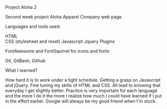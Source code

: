 
Project Aloha 2 

Second week project Aloha Apparel Company web page.


Languages and tools used:

HTML  
CSS (stylesheet and reset)
Javascript
Jquery Plugins

FontAwesome and FontSquirrel for icons and fonts

Git, GitBash, Github

What  I learned?

How hard it is to work under a tight schedule. Getting a grasp on Javascript and jQuery. 
Fine tuning my skills of HTML and CSS. All lead to knowing that everyday I get slightly better. 
Pracitce is very important for each language and the more I do it the more I realize how much I could have learned if I put in the effort earlier.
Google will always be my good friend when I'm stuck. 